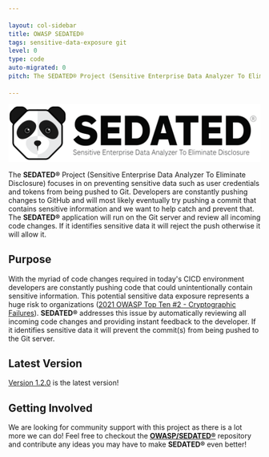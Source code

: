 ```yaml
---

layout: col-sidebar
title: OWASP SEDATED®
tags: sensitive-data-exposure git
level: 0
type: code
auto-migrated: 0
pitch: The SEDATED® Project (Sensitive Enterprise Data Analyzer To Eliminate Disclosure) focuses on preventing sensitive data such as user credentials and tokens from being pushed to Git.

---
```


![SEDATED_logo_full](https://raw.githubusercontent.com/OWASP/www-project-sedated/master/assets/images/SEDATED_logo_full.png)

<!-- Standard Chapter Page Template
This is an example of a Project or Chapter page.
Please change these items to indicate the actual information you wish to present. In addition to this information, the 'front-matter' above the text should be modified to reflect your actual information.  An explanation of each of the front-matter items is below: -->

The **SEDATED&#174;** Project (Sensitive Enterprise Data Analyzer To Eliminate Disclosure) focuses in on preventing sensitive data such as user credentials and tokens from being pushed to Git. Developers are constantly pushing changes to GitHub and will most likely eventually try pushing a commit that contains sensitive information and we want to help catch and prevent that. The **SEDATED&#174;** application will run on the Git server and review all incoming code changes. If it identifies sensitive data it will reject the push otherwise it will allow it.

## Purpose
With the myriad of code changes required in today's CICD environment developers are constantly pushing code that could unintentionally contain sensitive information. This potential sensitive data exposure represents a huge risk to organizations ([2021 OWASP Top Ten #2 - Cryptographic Failures](https://owasp.org/Top10/A02_2021-Cryptographic_Failures)). **SEDATED&#174;** addresses this issue by automatically reviewing all incoming code changes and providing instant feedback to the developer. If it identifies sensitive data it will prevent the commit(s) from being pushed to the Git server.

## Latest Version
[Version 1.2.0](https://github.com/OWASP/SEDATED/releases/tag/v1.2.0) is the latest version!

## Getting Involved
We are looking for community support with this project as there is a lot more we can do! Feel free to checkout the **[OWASP/SEDATED®](https://github.com/owasp/sedated)** repository and contribute any ideas you may have to make **SEDATED®** even better!

